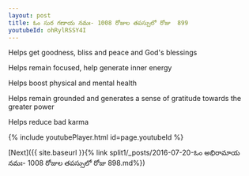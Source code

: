 ```yaml
---
layout: post
title: ఓం సుర గణాయ నమః- 1008 రోజుల తపస్సులో రోజు  899
youtubeId: ohRylRSSY4I
---
```

 
 
Helps get goodness, bliss and peace and God's blessings
 
Helps remain focused, help generate inner energy 
 
Helps boost physical and mental health 
 
Helps remain grounded and generates a sense of gratitude towards the greater power 
 
Helps reduce bad karma
 
 
 
 


{% include youtubePlayer.html id=page.youtubeId %}
 
[Next]({{ site.baseurl }}{% link  split1/_posts/2016-07-20-ఓం అభిరామాయ నమః- 1008 రోజుల తపస్సులో రోజు  898.md%})
 
